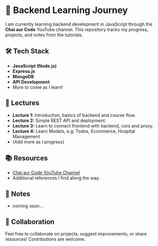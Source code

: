 # 🚀 Backend Learning Journey

I am currently learning backend development in JavaScript through the **Chai aur Code** YouTube channel. This repository tracks my progress, projects, and notes from the tutorials.

## 🛠️ Tech Stack
- **JavaScript (Node.js)**
- **Express.js**
- **MongoDB**
- **API Development**
- More to come as I learn!

## 📂 Lectures
- **Lecture 1:** Introduction, basics of backend and course flow.
- **Lecture 2:** Simple REST API and deployment.
- **Lecture 3:** Learn to connect frontend with backend, cors and proxy.
- **Lecture 4:** Learn Models, e.g: Todos, Ecommerce, Hospital Management  
- (Add more as I progress)

## 📚 Resources
- [Chai aur Code YouTube Channel](https://www.youtube.com/playlist?list=PLu71SKxNbfoBGh_8p_NS-ZAh6v7HhYqHW)
- Additional references I find along the way.

## 📝 Notes
- coming soon...

## 🤝 Collaboration
Feel free to collaborate on projects, suggest improvements, or share resources! Contributions are welcome.
